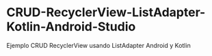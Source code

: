 # CRUD-RecyclerView-ListAdapter-Kotlin-Android-Studio

Ejemplo CRUD RecyclerView usando ListAdapter Android y Kotlin
